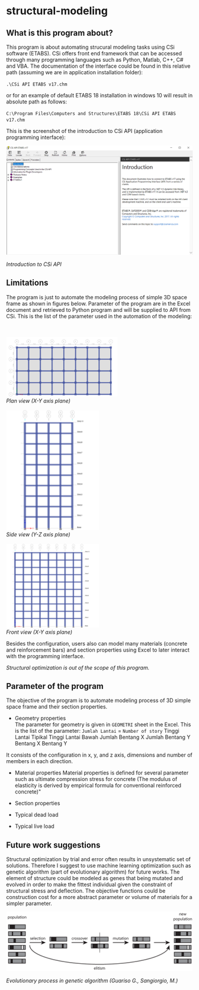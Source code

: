 # structural-modeling

## What is this program about?
This program is about automating strucural modeling tasks using CSi software (ETABS).
CSi offers front end framework that can be accessed through many programming languages such as Python, Matlab, C++, C# and VBA.
The documentation of the interface could be found in this relative path (assuming we are in application installation folder):

`.\CSi API ETABS v17.chm`

or for an example of default ETABS 18 installation in windows 10 will result in absolute path as follows:

`C:\Program Files\Computers and Structures\ETABS 18\CSi API ETABS v17.chm`

This is the screenshot of the introduction to CSi API (application programming interface):

<img src="img/1.PNG" alt="CSi API" width="700"/>

*Introduction to CSi API*

## Limitations
The program is just to automate the modeling process of simple 3D space frame as shown in figures below.
Parameter of the program are in the Excel document and retrieved to Python program and will be supplied to API from CSi. This is the list of the parameter used in the automation of the modeling:

<br> <br> <img src="img/2.png" alt="CSi API" width="300"/>
<br> *Plan view (X-Y axis plane)* <br> <br> <img src="img/3.png" alt="CSi API" width="250"/>
<br> *Side view (Y-Z axis plane)* <br> <br> <img src="img/4.png" alt="CSi API" width="250"/>
<br> *Front view (X-Y axis plane)*

Besides the configuration, users also can model many materials (concrete and reinforcement bars) and section properties using Excel to later interact with the programming interface.


*Structural optimization is out of the scope of this program.*

## Parameter of the program


The objective of the program is to automate modeling process of 3D simple space frame and their section properties.
- Geometry properties <br>
The parameter for geometry is given in `GEOMETRI` sheet in the Excel.
This is the list of the parameter:
`Jumlah Lantai` = `Number of story` 
Tinggi Lantai Tipikal
Tinggi Lantai Bawah
Jumlah Bentang X
Jumlah Bentang Y
Bentang X
Bentang Y

It consists of the configuration in x, y, and z axis, dimensions and number of members in each direction.


- Material properties
Material properties is defined for several parameter such as ultimate compression stress for concrete 
(The modulus of elasticity is derived by empirical formula for conventional reinforced concrete)"

- Section properties

- Typical dead load

- Typical live load

## Future work suggestions
Structural optimization by trial and error often results in unsystematic set of solutions. 
Therefore I suggest to use machine learning optimization such as genetic algorithm (part of evolutionary algorithm) for future works.
The element of structure could be modeled as genes that being mutated and evolved in order to make the fittest individual given the constraint of structural stress and deflection.
The objective functions could be construction cost for a more abstract parameter or volume of materials for a simpler parameter.

<img src="img/5.webp" alt="CSi API" width="700"/>

*Evolutionary process in genetic algorithm (Guariso G., Sangiorgio, M.)*
